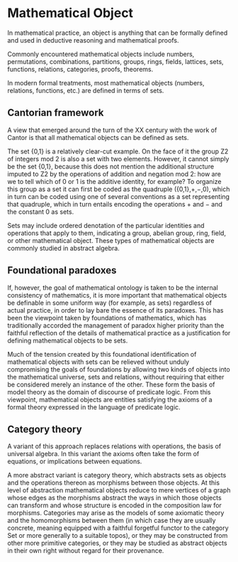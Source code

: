 # Mathematical Object

In mathematical practice, an object is anything that can be formally defined and used in deductive reasoning and mathematical proofs.

Commonly encountered mathematical objects include numbers, permutations, combinations, partitions, groups, rings, fields, lattices, sets, functions, relations, categories, proofs, theorems.

In modern formal treatments, most mathematical objects (numbers, relations, functions, etc.) are defined in terms of sets.


## Cantorian framework
A view that emerged around the turn of the XX century with the work of Cantor is that all mathematical objects can be defined as sets.

The set {0,1} is a relatively clear-cut example. On the face of it the group Z2 of integers mod 2 is also a set with two elements. However, it cannot simply be the set {0,1}, because this does not mention the additional structure imputed to Z2 by the operations of addition and negation mod 2: how are we to tell which of 0 or 1 is the additive identity, for example? To organize this group as a set it can first be coded as the quadruple ({0,1},+,−,0), which in turn can be coded using one of several conventions as a set representing that quadruple, which in turn entails encoding the operations + and − and the constant 0 as sets.

Sets may include ordered denotation of the particular identities and operations that apply to them, indicating a group, abelian group, ring, field, or other mathematical object. These types of mathematical objects are commonly studied in abstract algebra.

## Foundational paradoxes
If, however, the goal of mathematical ontology is taken to be the internal consistency of mathematics, it is more important that mathematical objects be definable in some uniform way (for example, as sets) regardless of actual practice, in order to lay bare the essence of its paradoxes. This has been the viewpoint taken by foundations of mathematics, which has traditionally accorded the management of paradox higher priority than the faithful reflection of the details of mathematical practice as a justification for defining mathematical objects to be sets.

Much of the tension created by this foundational identification of mathematical objects with sets can be relieved without unduly compromising the goals of foundations by allowing two kinds of objects into the mathematical universe, sets and relations, without requiring that either be considered merely an instance of the other. These form the basis of model theory as the domain of discourse of predicate logic. From this viewpoint, mathematical objects are entities satisfying the axioms of a formal theory expressed in the language of predicate logic.


## Category theory
A variant of this approach replaces relations with operations, the basis of universal algebra. In this variant the axioms often take the form of equations, or implications between equations.

A more abstract variant is category theory, which abstracts sets as objects and the operations thereon as morphisms between those objects. At this level of abstraction mathematical objects reduce to mere vertices of a graph whose edges as the morphisms abstract the ways in which those objects can transform and whose structure is encoded in the composition law for morphisms. Categories may arise as the models of some axiomatic theory and the homomorphisms between them (in which case they are usually concrete, meaning equipped with a faithful forgetful functor to the category Set or more generally to a suitable topos), or they may be constructed from other more primitive categories, or they may be studied as abstract objects in their own right without regard for their provenance.

